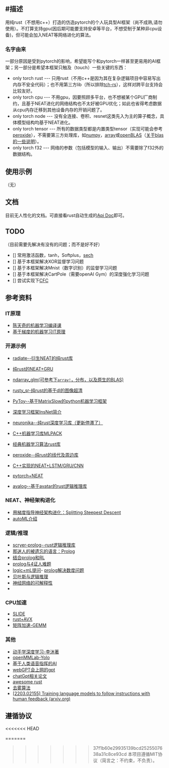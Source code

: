 ## #描述

用纯rust（不想用c++）打造的仿造pytorch的个人玩具型AI框架（尚不成熟,请勿使用）。不打算支持gpu(因后期可能要支持安卓等平台，不想受制于某种非cpu设备)，但可能会加入NEAT等网络进化的算法。

### 名字由来

一部分原因是受到pytorch的影响，希望能写个和pytorch一样甚至更易用的AI框架；另一部分是希望本框架只触及（touch）一些关键的东西：

- only torch rust --- 只用rust（不用c++是因为其在复杂逻辑项目中容易写出内存不安全代码）；也不用第三方lib（所以排除[tch-rs](https://github.com/LaurentMazare/tch-rs)），这样对跨平台支持会比较友好。
- only torch cpu --- 不用gpu，因要照顾多平台，也不想被某个GPU厂商制约，且基于NEAT进化的网络结构也不太好被GPU优化；如此也省得考虑数据从cpu内存迁移到其他设备内存的开销问题了。
- only torch node --- 没有全连接、卷积、resnet这类先入为主的算子概念，具体模型结构均基于NEAT进化。
- only torch tensor --- 所有的数据类型都是内置类型tensor（实现可能会参考[peroxide](https://crates.io/crates/peroxide)），不需要第三方处理库，如[numpy](https://github.com/PyO3/rust-numpy)，[array](https://doc.rust-lang.org/std/primitive.array.html)或[openBLAS](https://github.com/xianyi/OpenBLAS/wiki/User-Manual)（[关于blas的一些说明](https://blog.csdn.net/u013677156/article/details/77865405)）。
- only torch f32 --- 网络的参数（包括模型的输入、输出）不需要除了f32外的数据结构。

## 使用示例

（无）

## 文档

目前无人性化的文档。可直接看rust自动生成的[Api Doc](https://docs.rs/only_torch)即可。

## TODO

（目前需要先解决有没有的问题；而不是好不好）

- [] 常用激活函数，tanh，Softplus，[sech](https://discuss.pytorch.org/t/implementing-sech/66862)
- [] 基于本框架解决XOR监督学习问题
- [] 基于本框架解决Mnist（数字识别）的监督学习问题
- [] 基于本框架解决CartPole（需要openAI Gym）的深度强化学习问题
- [] 尝试实现下[CFC](https://github.com/raminmh/CfC)

## 参考资料

### IT原理

- [陈天奇的机器学习编译课](https://www.bilibili.com/video/BV15v4y1g7EU/?is_story_h5=false&p=1&share_from=ugc&share_medium=android&share_plat=android&share_session_id=5a312434-ccf7-4cb9-862a-17a601cc4d35&share_source=COPY&share_tag=s_i&timestamp=1661386914&unique_k=zCWMKGC&vd_source=3facc3cb195be0a27a0ea9a4eb3bb6fe)
- [基于梯度的机器学习IT原理](https://zhuanlan.zhihu.com/p/518198564)

### 开源示例
- [radiate--衍生NEAT的纯rust库](https://github.com/pkalivas/radiate)
- [纯rust的NEAT+GRU](https://github.com/sakex/neat-gru-rust)
- [ndarray_glm(可参考下`array!`，分布，以及原生的BLAS)](https://docs.rs/ndarray-glm/latest/ndarray_glm/)
- [rusty_sr-纯rust的基于dl的图像超清](https://github.com/millardjn/rusty_sr)
- [PyToy--基于MatrixSlow的python机器学习框架](https://github.com/ysj1173886760/PyToy)
- [深度学习框架InsNet简介](https://zhuanlan.zhihu.com/p/378684569)
- [neuronika--纯rust深度学习库（更新停滞了）](https://github.com/neuronika/neuronika)
- [C++机器学习库MLPACK](https://www.mlpack.org/)
- [经典机器学习算法rust库](https://github.com/rust-ml/linfa)
- [peroxide--纯rust的线代及周边库](https://crates.io/crates/peroxide)

- [C++实现的NEAT+LSTM/GRU/CNN](https://github.com/travisdesell/exact)
- [pytorch+NEAT](https://github.com/ddehueck/pytorch-neat)
- [avalog--基于avatar的rust逻辑推理库](https://crates.io/crates/avalog)

### NEAT、神经架构进化

- [用梯度指导神经架构进化：Splitting Steepest Descent](https://www.cs.utexas.edu/~qlearning/project.html?p=splitting)
- [autoML介绍](https://www.zhihu.com/question/554255720/answer/2750670583)

### 逻辑/推理

- [scryer-prolog--rust逻辑推理库](https://github.com/mthom/scryer-prolog)
- [那迷人的被遗忘的语言：Prolog](https://zhuanlan.zhihu.com/p/41908829)
- [结合prolog和RL](https://arxiv.org/abs/2004.06997)
- [prolog与4证人难题](https://prolog.longluntan.com/t9-topic)
- [logic+mL提问](https://ai.stackexchange.com/questions/16224/has-machine-learning-been-combined-with-logical-reasoning-for-example-prolog)- [prolog解决数度问题](https://prolog.longluntan.com/t107-topic)
- [贝叶斯与逻辑推理](https://stats.stackexchange.com/questions/243746/what-is-probabilistic-inference)
- [神经网络的可解释性](https://zhuanlan.zhihu.com/p/341153242)
-

### CPU加速

- [SLIDE](https://arxiv.org/abs/2103.10891)
- [rust+AVX](https://medium.com/@Razican/learning-simd-with-rust-by-finding-planets-b85ccfb724c3)
- [矩阵加速-GEMM](https://www.jianshu.com/p/6d3f013d8aba)

### 其他

- [动手学深度学习-李沐著](https://zh-v2.d2l.ai/chapter_preliminaries/linear-algebra.html#subsec-lin-algebra-norms)
- [openMMLab-Yolo](https://github.com/open-mmlab/mmyolo)
- [基于人类语音指挥的AI](https://arxiv.org/abs/1703.09831)
- [webGPT会上网的gpt](https://arxiv.org/abs/2112.09332)
- [chatGpt相关论文](https://arxiv.org/abs/2203.02155)
- [awesome rust](https://github.com/rust-unofficial/awesome-rust#genetic-algorithms)
- [去雾算法](https://blog.csdn.net/IT_job/article/details/78864236)
- [[2203.02155] Training language models to follow instructions with human feedback (arxiv.org)](https://arxiv.org/abs/2203.02155)

## 遵循协议
<<<<<<< HEAD

=======
>>>>>>> 37f1b60e29935139bcd2525507638a31c8ce93cd
本项目遵循MIT协议（简言之：不约束，不负责）。
